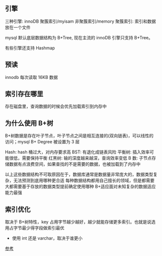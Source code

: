 ## 引擎

三种引擎: innoDB 聚簇索引/myisam 非聚簇索引/memory
聚簇索引: 索引和数据放在一个文件

mysql 默认底层数据结构为 B+Tree, 现在主流的 innoDB 引擎只支持 B+Tree。

有些引擎还支持 Hashmap

## 预读

innodb 每次读取 16KB 数据

## 索引存在哪里

存在磁盘里，查询数据的时候会优先加载索引到内存中

## 为什么使用 B+树

B+树数据是存在叶子节点，叶子节点之间是相互连接的(双向链表)，可以线性的访问；mysql B+ Degree 被设置为 3 层

Hash: hash 桶过大，对内存要求高
BST: 有退化成链表风险
平衡树: 插入效率可能很低，需要保持平衡
红黑树: 输的深度越来越深，查询效率变低
B 数: 子节点存储数据有点浪费空间，如果查找的不是需要的数据，也被加载到了内存中

以上这些数据结构不可取原因在于，数据库通常是数据量非常庞大的，数据类型复杂，无法预测到底用哪种更合适
每种数据结构都用自己擅长的领域，但是都需要大都需要基于存放的数据类型提前确定使用哪种
B+适应面对未知复杂的数据适应能力最强

## 索引优化

取决于 B+树特性，key 占用字节越少越好，越少就能存储更多索引。也就是说选用占字节最少得字段做索引最优

- 使用 int 还是 varchar，取决于谁更小

[参考](https://www.bilibili.com/video/BV1eq4y167Mv?p=32&spm_id_from=pageDriver&vd_source=29954a52608497ee1a304ca105f8cb17)
